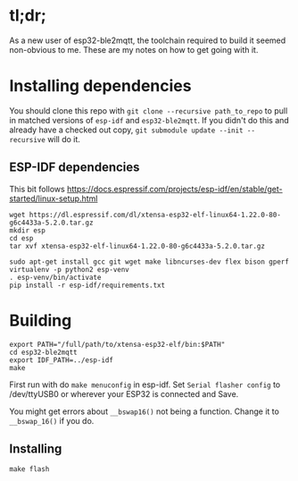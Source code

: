 # tl;dr;

As a new user of esp32-ble2mqtt, the toolchain required to build it seemed
non-obvious to me. These are my notes on how to get going with it.

# Installing dependencies

You should clone this repo with `git clone --recursive path_to_repo` to pull in
matched versions of `esp-idf` and `esp32-ble2mqtt`. If you didn't do this and
already have a checked out copy, `git submodule update --init --recursive` will
do it.

## ESP-IDF dependencies
This bit follows https://docs.espressif.com/projects/esp-idf/en/stable/get-started/linux-setup.html

```
wget https://dl.espressif.com/dl/xtensa-esp32-elf-linux64-1.22.0-80-g6c4433a-5.2.0.tar.gz
mkdir esp
cd esp
tar xvf xtensa-esp32-elf-linux64-1.22.0-80-g6c4433a-5.2.0.tar.gz
```

```
sudo apt-get install gcc git wget make libncurses-dev flex bison gperf
virtualenv -p python2 esp-venv
. esp-venv/bin/activate
pip install -r esp-idf/requirements.txt
```

# Building

```
export PATH="/full/path/to/xtensa-esp32-elf/bin:$PATH"
cd esp32-ble2mqtt
export IDF_PATH=../esp-idf
make
```

First run with do `make menuconfig` in esp-idf. Set `Serial flasher config` to
/dev/ttyUSB0 or wherever your ESP32 is connected and Save.

You might get errors about `__bswap16()` not being a function. Change it to
`__bswap_16()` if you do.

## Installing

```
make flash
```

